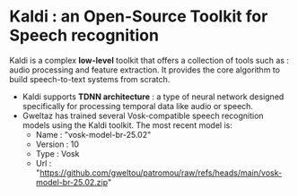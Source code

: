 # Kaldi : an Open-Source Toolkit for Speech recognition
Kaldi is a complex **low-level** toolkit that offers a collection of tools such as : audio processing and feature extraction. It provides the core algorithm to build speech-to-text systems from scratch.
* Kaldi supports **TDNN architecture** : a type of neural network designed specifically for processing temporal data like audio or speech.
* Gweltaz has trained several Vosk-compatible speech recognition models using the Kaldi toolkit. The most recent model is:
  - Name : "vosk-model-br-25.02"
  - Version : 10
  - Type : Vosk
  - Url : "https://github.com/gweltou/patromou/raw/refs/heads/main/vosk-model-br-25.02.zip"
